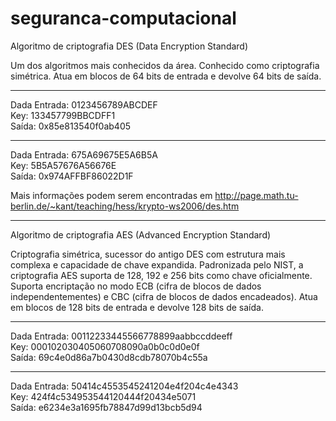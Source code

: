 # seguranca-computacional
Algoritmo de criptografia DES (Data Encryption Standard)

Um dos algoritmos mais conhecidos da área. Conhecido como criptografia simétrica. Atua em blocos de 64 bits de entrada e devolve 64 bits de saída.

-------------
Dada Entrada:   0123456789ABCDEF    
Key:   133457799BBCDFF1    
Saída:   0x85e813540f0ab405

-----------
Dada Entrada:   675A69675E5A6B5A    
Key:   5B5A57676A56676E    
Saída:   0x974AFFBF86022D1F

Mais informações podem serem encontradas em http://page.math.tu-berlin.de/~kant/teaching/hess/krypto-ws2006/des.htm

-------------
Algoritmo de criptografia AES (Advanced Encryption Standard)

Criptografia simétrica, sucessor do antigo DES com estrutura mais complexa e capacidade de chave expandida. Padronizada pelo NIST, a criptografia AES suporta de 128, 192 e 256 bits como chave oficialmente. Suporta encriptação no modo ECB (cifra de blocos de dados independentementes) e CBC (cifra de blocos de dados encadeados). Atua em blocos de 128 bits de entrada e devolve 128 bits de saída.

-------------
Dada Entrada:   00112233445566778899aabbccddeeff    
Key:   000102030405060708090a0b0c0d0e0f    
Saída:   69c4e0d86a7b0430d8cdb78070b4c55a

-----------
Dada Entrada:   50414c4553545241204e4f204c4e4343    
Key:   424f4c534953544120444f20434e5071    
Saída:   e6234e3a1695fb78847d99d13bcb5d94
